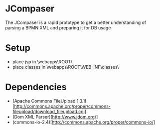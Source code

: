 JCompaser
===============

The JCompaser is a rapid prototype to get a better understanding of parsing a BPMN XML and preparing it for DB usage

Setup
============

* place jsp in <tomcat home dir>\webapps\ROOT\
* place classes in <tomcat home dir>\webapps\ROOT\WEB-INF\classes\

Dependencies
============

* (Apache Commons FileUpload 1.3.1)[http://commons.apache.org/proper/commons-fileupload/download_fileupload.cgi]
* (Dom XML Parser)[http://www.jdom.org/]
* (commons-io-2.4)[http://commons.apache.org/proper/commons-io/]